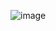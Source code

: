 ![image](https://user-images.githubusercontent.com/90879448/188468518-3b99ff5f-a953-4987-9f32-6725d7bdfbd6.png)
